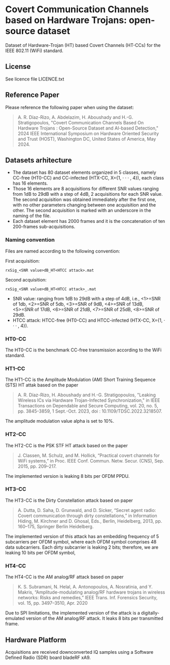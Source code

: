 # Covert Communication Channels based on Hardware Trojans: open-source dataset
Dataset of Hardware-Trojan (HT) based Covert Channels (HT-CCs) for the IEEE 802.11 (WiFi) standard.

## License
See licence file LICENCE.txt

## Reference Paper
Please reference the following paper when using the dataset:
> A. R. Díaz-Rizo, A. Abdelazim, H. Aboushady and H.-G. Stratigopoulos, "Covert Communication Channels Based On Hardware Trojans : Open-Source Dataset and AI-based Detection," 2024 IEEE International Symposium on Hardware Oriented Security and Trust (HOST), Washington DC, United States of America, May 2024.

## Datasets arhitecture
+ The dataset has 80 dataset elements organized in 5 classes, namely CC-free (HT0-CC) and CC-infected (HTX-CC, X={1, · · · , 4}), each class has 16 elements.
+ Those 16 elements are 8 acquisitions for different SNR values ranging from 1dB to 29dB with a step of 4dB, 2 acquisitions for each SNR value. The second acquisition was obtained immediately after the first one, with no other parameters changing between one acquisition and the other. The second acquisition is marked with an underscore in the naming of the file.
+ Each dataset element has 2000 frames and it is the concatenation of ten 200-frames sub-acquisitions.

### Naming convention
Files are named according to the following convention:

First acquisition:
```
rxSig_<SNR value>dB_HT<HTCC attack>.mat
```

Second acquisition:
```
rxSig_<SNR value>dB_HT<HTCC attack>_.mat
```
+ SNR value: ranging from 1dB to 29dB with a step of 4dB, i.e., <1>=SNR of 1db, <2>=SNR of 5db, <3>=SNR of 9dB, <4>=SNR of 13dB, <5>=SNR of 17dB, <6>=SNR of 21dB, <7>=SNR of 25dB, <8>=SNR of 29dB.
+ HTCC attack: HTCC-free (HT0-CC) and HTCC-infected (HTX-CC, X={1, · · · , 4}).

### HT0-CC
The HT0-CC is the benchmark CC-free transmission according to the WiFi standard.

### HT1-CC
The HT1-CC is the Amplitude Modulation (AM) Short Training Sequence (STS) HT attak based on the paper
> A. R. Díaz-Rizo, H. Aboushady and H.-G. Stratigopoulos, "Leaking Wireless ICs via Hardware Trojan-Infected Synchronization," in IEEE Transactions on Dependable and Secure Computing, vol. 20, no. 5, pp. 3845-3859, 1 Sept.-Oct. 2023, doi : 10.1109/TDSC.2022.3218507.

The amplitude modulation value alpha is set to 10%.

### HT2-CC
The HT2-CC is the PSK STF HT attack based on the paper
> J. Classen, M. Schulz, and M. Hollick, “Practical covert channels for WiFi systems,” in Proc. IEEE Conf. Commun. Netw. Secur. (CNS), Sep. 2015, pp. 209–217.

The implemented version is leaking 8 bits per OFDM PPDU.

### HT3-CC
The HT3-CC is the Dirty Constellation attack based on paper
> A. Dutta, D. Saha, D. Grunwald, and D. Sicker, “Secret agent radio: Covert communication through dirty constellations,” in Information Hiding, M. Kirchner and D. Ghosal, Eds., Berlin, Heidelberg, 2013, pp. 160–175, Springer Berlin Heidelberg.

The implemented version of this attack has an embedding frequency of 5 subcarriers per OFDM symbol, where each OFDM symbol comprises 48 data subcarriers. Each dirty subcarrier is leaking 2 bits; therefore, we are leaking 10 bits per OFDM symbol,

### HT4-CC
The HT4-CC is the AM analog/RF attack based on paper
> K. S. Subramani, N. Helal, A. Antonopoulos, A. Nosratinia, and Y. Makris, “Amplitude-modulating analog/RF hardware trojans in wireless networks: Risks and remedies,” IEEE Trans. Inf. Forensics Security, vol. 15, pp. 3497–3510, Apr. 2020

Due to SPI limitations, the implemented version of the attack is a digitally-emulated version of the AM analog/RF attack. It leaks 8 bits per transmitted frame.

## Hardware Platform
Acquisitions are received downconverted IQ samples using a Software Defined Radio (SDR) board bladeRF xA9.
